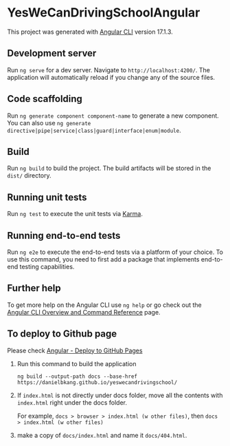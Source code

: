 # YesWeCanDrivingSchoolAngular

This project was generated with [Angular CLI](https://github.com/angular/angular-cli) version 17.1.3.

## Development server

Run `ng serve` for a dev server. Navigate to `http://localhost:4200/`. The application will automatically reload if you change any of the source files.

## Code scaffolding

Run `ng generate component component-name` to generate a new component. You can also use `ng generate directive|pipe|service|class|guard|interface|enum|module`.

## Build

Run `ng build` to build the project. The build artifacts will be stored in the `dist/` directory.

## Running unit tests

Run `ng test` to execute the unit tests via [Karma](https://karma-runner.github.io).

## Running end-to-end tests

Run `ng e2e` to execute the end-to-end tests via a platform of your choice. To use this command, you need to first add a package that implements end-to-end testing capabilities.

## Further help

To get more help on the Angular CLI use `ng help` or go check out the [Angular CLI Overview and Command Reference](https://angular.io/cli) page.

## To deploy to Github page

Please check [Angular - Deploy to GitHub Pages](https://angular.io/guide/deployment#deploy-to-github-pages)

1. Run this command to build the application

    `ng build --output-path docs --base-href https://danielbkang.github.io/yeswecandrivingschool/`

2. If `index.html` is not directly under docs folder, move all the contents with `index.html` right under the docs folder.

    For example, `docs > browser > index.html (w other files)`, then `docs > index.html (w other files)`

3. make a copy of `docs/index.html` and name it `docs/404.html`.